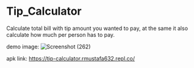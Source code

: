 # Tip_Calculator
Calculate total bill with tip amount you wanted to pay, at the same it also calculate how much per person has to pay.

demo image: ![Screenshot (262)](https://user-images.githubusercontent.com/54110961/179451577-5eb071fa-ea96-49d4-bfde-81adbf50057c.png)


apk link: https://tip-calculator.rmustafa632.repl.co/

